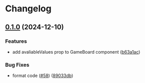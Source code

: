 # Changelog

## [0.1.0](https://github.com/thangved/sudoku-backtracking/compare/v0.0.0...v0.1.0) (2024-12-10)

### Features

- add avaliableValues prop to GameBoard component ([b63a1ac](https://github.com/thangved/sudoku-backtracking/commit/b63a1acc4db23e0a82446ea783368190a19a9af3))

### Bug Fixes

- format code ([#58](https://github.com/thangved/sudoku-backtracking/issues/58)) ([89033db](https://github.com/thangved/sudoku-backtracking/commit/89033dbfec68460f642daa6435328d3f625079ce))
